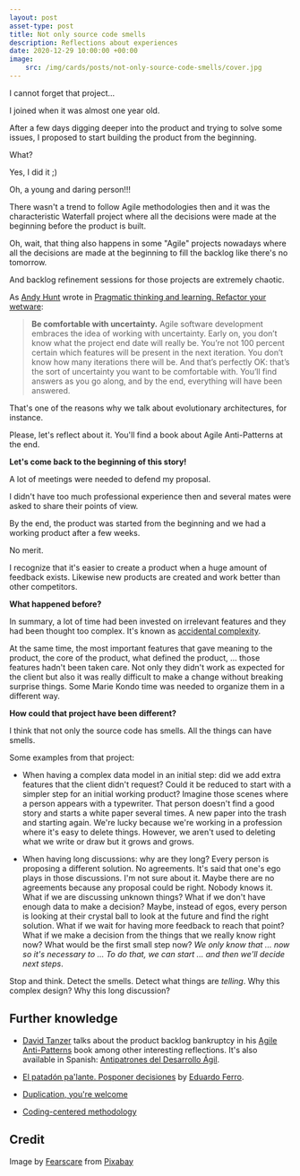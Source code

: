 ```yaml
---
layout: post
asset-type: post
title: Not only source code smells
description: Reflections about experiences
date: 2020-12-29 10:00:00 +00:00
image:
    src: /img/cards/posts/not-only-source-code-smells/cover.jpg
---
```


I cannot forget that project...

I joined when it was almost one year old.

After a few days digging deeper into the product and trying to solve some issues, I proposed to start building the product from the beginning.

What?

Yes, I did it ;)

Oh, a young and daring person!!!

There wasn't a trend to follow Agile methodologies then and it was the characteristic Waterfall project where all the decisions were made at the beginning before the product is built.

Oh, wait, that thing also happens in some "Agile" projects nowadays where all the decisions are made at the beginning to fill the backlog like there's no tomorrow.

And backlog refinement sessions for those projects are extremely chaotic.

As [Andy Hunt](https://twitter.com/PragmaticAndy) wrote in [Pragmatic thinking and learning. Refactor your wetware](https://pragprog.com/book/ahptl/pragmatic-thinking-and-learning):

> **Be comfortable with uncertainty.** Agile software development embraces the idea of working with uncertainty. Early on, you don’t know what the project end date will really be. You’re not 100 percent certain which features will be present in the next iteration. You don’t know how many iterations there will be. And that’s perfectly OK: that’s the sort of uncertainty you want to be comfortable with. You’ll find answers as you go along, and by the end, everything will have been answered.

That's one of the reasons why we talk about evolutionary architectures, for instance.

Please, let's reflect about it. You'll find a book about Agile Anti-Patterns at the end.

**Let's come back to the beginning of this story!**

A lot of meetings were needed to defend my proposal.

I didn't have too much professional experience then and several mates were asked to share their points of view.

By the end, the product was started from the beginning and we had a working product after a few weeks.

No merit.

I recognize that it's easier to create a product when a huge amount of feedback exists. Likewise new products are created and work better than other competitors.

**What happened before?**

In summary, a lot of time had been invested on irrelevant features and they had been thought too complex. It's known as [accidental complexity](https://wiki.c2.com/?AccidentalComplexity).

At the same time, the most important features that gave meaning to the product, the core of the product, what defined the product, ... those features hadn't been taken care. Not only they didn't work as expected for the client but also it was really difficult to make a change without breaking surprise things. Some Marie Kondo time was needed to organize them in a different way.

**How could that project have been different?**

I think that not only the source code has smells. All the things can have smells.

Some examples from that project:

* When having a complex data model in an initial step: did we add extra features that the client didn't request? Could it be reduced to start with a simpler step for an initial working product? Imagine those scenes where a person appears with a typewriter. That person doesn't find a good story and starts a white paper several times. A new paper into the trash and starting again. We're lucky because we're working in a profession where it's easy to delete things. However, we aren't used to deleting what we write or draw but it grows and grows.

* When having long discussions: why are they long? Every person is proposing a different solution. No agreements. It's said that one's ego plays in those discussions. I'm not sure about it. Maybe there are no agreements because any proposal could be right. Nobody knows it. What if we are discussing unknown things? What if we don't have enough data to make a decision? Maybe, instead of egos, every person is looking at their crystal ball to look at the future and find the right solution. What if we wait for having more feedback to reach that point? What if we make a decision from the things that we really know right now? What would be the first small step now? _We only know that ... now so it's necessary to ... To do that, we can start ... and then we'll decide next steps_.

Stop and think. Detect the smells. Detect what things are _telling_. Why this complex design? Why this long discussion?

## Further knowledge

* [David Tanzer](https://twitter.com/dtanzer) talks about the product backlog bankruptcy in his [Agile Anti-Patterns](https://www.quickglance.at/agile_antipatterns.html) book among other interesting reflections. It's also available in Spanish: [Antipatrones del Desarrollo Ágil](https://www.quickglance.at/agile_antipatterns_es).

* [El patadón pa'lante. Posponer decisiones](https://www.youtube.com/watch?v=vEr2xbNoUxM) by [Eduardo Ferro](https://twitter.com/eferro).

* [Duplication, you're welcome](/2018/02/27/duplication-you-are-welcome.html)

* [Coding-centered methodology](/2019/01/23/Coding-centered-methodology.html)

## Credit

Image by <a href="https://pixabay.com/users/fearscare-2010330/?utm_source=link-attribution&amp;utm_medium=referral&amp;utm_campaign=image&amp;utm_content=4043090">Fearscare</a> from <a href="https://pixabay.com/?utm_source=link-attribution&amp;utm_medium=referral&amp;utm_campaign=image&amp;utm_content=4043090">Pixabay</a>
